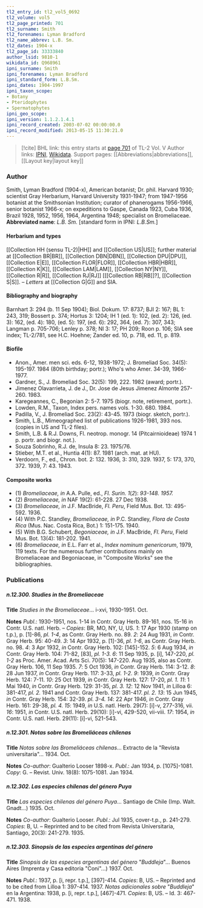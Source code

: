 ```yaml
---
tl2_entry_id: tl2_vol5_0692
tl2_volume: vol5
tl2_page_printed: 701
tl2_surname: Smith
tl2_forenames: Lyman Bradford
tl2_name_abbrev: L.B. Sm.
tl2_dates: 1904-x
tl2_page_id: 33333840
author_lsid: 9810-1
wikidata_id: Q968961
ipni_surname: Smith
ipni_forenames: Lyman Bradford
ipni_standard_form: L.B.Sm.
ipni_dates: 1904-1997
ipni_taxon_scope: 
- Botany
- Pteridophytes
- Spermatophytes
ipni_geo_scope: 
ipni_version: 1.1.2.1.4.1
ipni_record_created: 2003-07-02 00:00:00.0
ipni_record_modified: 2013-05-15 11:30:21.0
---
```


> [!cite] BHL link: this entry starts at [page 701](https://www.biodiversitylibrary.org/page/33333840) of TL-2 Vol. V
> Author links: [IPNI](https://www.ipni.org/a/9810-1), [Wikidata](https://www.wikidata.org/wiki/Q968961). Support pages: [[Abbreviations|abbreviations]], [[Layout key|layout key]]

### Author

Smith, Lyman Bradford (1904-x), American botanist; Dr. phil. Harvard 1930; scientist Gray Herbarium, Harvard University 1931-1947; from 1947-1956 botanist at the Smithsonian Institution; curator of phanerogams 1956-1966, senior botanist 1966-x; on expeditions to Gaspe, Canada 1923, Cuba 1936, Brazil 1928, 1952, 1956, 1964, Argentina 1948; specialist on Bromeliaceae. 
**Abbreviated name**: *L.B. Sm.* \[standard form in IPNI: *L.B.Sm.*\]

#### Herbarium and types

[[Collection HH (sensu TL-2)|HH]] and [[Collection US|US]]; further material at [[Collection BR|BR]], [[Collection DBN|DBN]], [[Collection DPU|DPU]], [[Collection E|E]], [[Collection FLOR|FLOR]], [[Collection HBR|HBR]], [[Collection K|K]], [[Collection LAM|LAM]], [[Collection NY|NY]], [[Collection R|R]], [[Collection RJ|RJ]] \[[[Collection RB|RB]]?\], [[Collection S|S]]. – *Letters* at [[Collection G|G]] and SIA.

#### Bibliography and biography

Barnhart 3: 294 (b. 11 Sep 1904); Biol. Dokum. 17: 8737; BJI 2: 167; BL 1: 243, 319; Bossert p. 374; Hortus 3: 1204; IH 1 (ed. 1): 102, (ed. 2): 126, (ed. 3): 162, (ed. 4): 180, (ed. 5): 197, (ed. 6): 292, 364, (ed. 7): 307, 343; Langman p. 705-706; Lenley p. 378; NI 3: 17; PH 209; Roon p. 106; SIA see index; TL-2/781, see H.C. Hoehne; Zander ed. 10, p. 718, ed. 11, p. 819.

#### Biofile

- Anon., Amer. men sci. eds. 6-12, 1938-1972; J. Bromeliad Soc. 34(5): 195-197. 1984 (80th birthday; portr.); Who's who Amer. 34-39, 1966-1977.
- Gardner, S., J. Bromeliad Soc. 32(5): 199, 222. 1982 (award; portr.).
- Jimenez Olavarrieta, J. de J., Dr. Jose de Jesus Jimenez Almonte 257-260. 1983.
- Karegeannes, C., Begonian 2: 5-7. 1975 (biogr. note, retirement, portr.).
- Lowden, R.M., Taxon, Index pers. names vols. 1-30. 680. 1984.
- Padilla, V., J. Bromeliad Soc. 23(2): 43-45. 1973 (biogr. sketch, portr.).
- Smith, L.B., Mimeographed list of publications 1926-1981, 393 nos. (copies in US and TL-2 files).
- Smith, L.B. & R.J. Downs, Fl. neotrop. monogr. 14 (Pitcairnioideae) 1974 1 p. portr. and biogr. not.).
- Souza Sobrinho, R.J. de, Insula 8: 23. 1975/76.
- Stieber, M.T. et al., Huntia 4(1): 87. 1981 (arch. mat. at HU).
- Verdoorn, F., ed., Chron. bot. 2: 132. 1936, 3: 310, 329. 1937, 5: 173, 370, 372. 1939, 7: 43. 1943.

#### Composite works

- (1) *Bromeliaceae, in* A.A. Pulle, ed., *Fl. Surin. 1*(*2*): *93-148. 1957.* 
- (2) *Bromeliaceae, in* NAF 19(2): 61-228. 27 Dec 1938.
- (3) *Bromeliaceae, in* J.F. MacBride, *Fl. Peru*, Field Mus. Bot. 13: 495-592. 1936.
- (4) With P.C. Standley, *Bromeliaceae, in* P.C. Standley, *Flora de Costa Rica* (Mus. Nac. Costa Rica, Bot.) 1: 151-175. 1940.
- (5) With B.G. Schubert, *Begoniaceae, in* J.F. MacBride, *Fl. Peru*, Field Mus. Bot. 13(4): 181-202. 1941.
- (6) *Bromeliaceae, in* E.L. Farr et al., *Index nominum genericorum*, 1979, 119 texts. For the numerous further contributions mainly on Bromeliaceae and Begoniaceae, in "Composite Works" see the bibliographies.

### Publications

##### n.12.300. Studies in the Bromeliaceae

**Title**
*Studies in the Bromeliaceae*... i-xvi, 1930-1951. Oct.

**Notes**
*Publ*.: 1930-1951, nos. 1-14 in Contr. Gray Herb. 89-161, nos. 15-16 in Contr. U.S. natl. Herb. – *Copies*: BR, MO, NY, U, US.
*1*: 17 Apr 1930 (stamp on t.p.), p. \[1\]-86, *pl. 1-4*, as Contr. Gray Herb. no. 89.
*2*: 24 Aug 1931, *in* Contr. Gray Herb. 95: 40-49.
*3*: 14 Apr 1932, p. \[1\]-36, *pl. 1-6*, as Contr. Gray Herb. no. 98.
*4*: 3 Apr 1932, *in* Contr. Gray Herb. 102: \[145\]-152.
*5*: 6 Aug 1934, *in* Contr. Gray Herb. 104: 71-82, \[83\], *pl. 1-3.*
*6*: 11 Sep 1935, p. \[i\], 147-220, *pl. 1-2* as Proc. Amer. Acad. Arts Sci. 70(5): 147-220. Aug 1935, also as Contr. Gray Herb. 106, 11 Sep 1935.
*7*: 5 Oct 1936, *in* Contr. Gray Herb. 114: 3-12.
*8*: 28 Jun 1937, *in* Contr. Gray Herb. 117: 3-33, *pl. 1-2.*
*9*: 1939, *in* Contr. Gray Herb. 124: 7-11.
*10*: 25 Oct 1939, *in* Contr. Gray Herb. 127: 17-20, *pl. 1.*
*11*: 1 Mai 1940, *in* Contr. Gray Herb. 129: 31-35, *pl. 3.*
*12*: 12 Nov 1941, *in* Lilloa 6: 381-417, *pl. 2.* 1941 and Contr. Gray Herb. 137: 381-417.
*pl. 2.*
*13*: 15 Jun 1945, *in* Contr. Gray Herb. 154: 32-39. *pl. 3-4.*
*14*: 22 Apr 1946, *in* Contr. Gray Herb. 161: 29-38, *pl. 4.*
*15*: 1949, *in* U.S. natl. Herb. 29(7): \[i\]-v, 277-316, vii.
*16*: 1951, *in* Contr. U.S. natl. Herb. 29(10): \[i\]-vi, 429-520, vii-viii.
*17*: 1954, *in* Contr. U.S. natl. Herb. 29(11): \[i\]-vi, 521-543.

##### n.12.301. Notas sobre las Bromeliáceas chilenas

**Title**
*Notas sobre las Bromeliáceas chilenas*... Extracto de la "Revista universitaria"... 1934. Oct.

**Notes**
*Co-author*: Gualterio Looser 1898-x.
*Publ*.: Jan 1934, p. \[1075\]-1081. *Copy*: G. – Revist. Univ. 18(8): 1075-1081. Jan 1934.

##### n.12.302. Las especies chilenas del género Puya

**Title**
*Las especies chilenas del género Puya*... Santiago de Chile (Imp. Walt. Gnadt...) 1935. Oct.

**Notes**
*Co-author*: Gualterio Looser.
*Publ*.: Jul 1935, cover-t.p., p. 241-279. *Copies*: B, U. – Reprinted and to be cited from Revista Universitaria, Santiago, 20(3): 241-279. 1935.

##### n.12.303. Sinopsis de las especies argentinas del género

**Title**
*Sinopsis de las especies argentinas del género* "*Buddleja*"... Buenos Aires (Imprenta y Casa editoria "Coni"...) 1937. Oct.

**Notes**
*Publ*.: 1937, p. \[i, repr. t.p.\], \[397\]-414. *Copies*: B, US. – Reprinted and to be cited from Lilloa 1: 397-414. 1937.
*Notas adicionales sobre* "*Buddleja*" en la Argentina: 1938, p. \[i, repr. t.p.\], \[467\]-471.
*Copies*: B, US. – Id. 3: 467-471. 1938.

